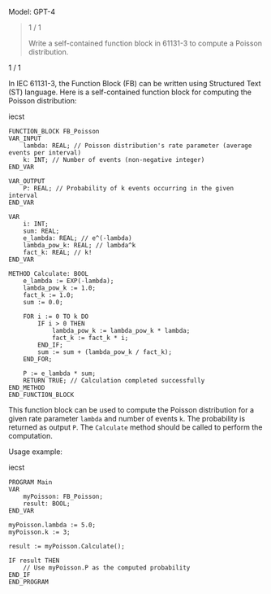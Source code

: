 Model: GPT-4

> 1 / 1
> 
> Write a self-contained function block in 61131-3 to compute a Poisson distribution.

1 / 1

In IEC 61131-3, the Function Block (FB) can be written using Structured Text (ST) language. Here is a self-contained function block for computing the Poisson distribution:

iecst

```iecst
FUNCTION_BLOCK FB_Poisson
VAR_INPUT
    lambda: REAL; // Poisson distribution's rate parameter (average events per interval)
    k: INT; // Number of events (non-negative integer)
END_VAR

VAR_OUTPUT
    P: REAL; // Probability of k events occurring in the given interval
END_VAR

VAR
    i: INT;
    sum: REAL;
    e_lambda: REAL; // e^(-lambda)
    lambda_pow_k: REAL; // lambda^k
    fact_k: REAL; // k!
END_VAR

METHOD Calculate: BOOL
    e_lambda := EXP(-lambda);
    lambda_pow_k := 1.0;
    fact_k := 1.0;
    sum := 0.0;

    FOR i := 0 TO k DO
        IF i > 0 THEN
            lambda_pow_k := lambda_pow_k * lambda;
            fact_k := fact_k * i;
        END_IF;
        sum := sum + (lambda_pow_k / fact_k);
    END_FOR;

    P := e_lambda * sum;
    RETURN TRUE; // Calculation completed successfully
END_METHOD
END_FUNCTION_BLOCK
```

This function block can be used to compute the Poisson distribution for a given rate parameter `lambda` and number of events `k`. The probability is returned as output `P`. The `Calculate` method should be called to perform the computation.

Usage example:

iecst

```iecst
PROGRAM Main
VAR
    myPoisson: FB_Poisson;
    result: BOOL;
END_VAR

myPoisson.lambda := 5.0;
myPoisson.k := 3;

result := myPoisson.Calculate();

IF result THEN
    // Use myPoisson.P as the computed probability
END_IF
END_PROGRAM
```